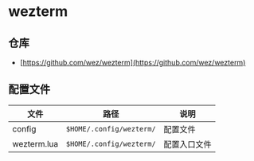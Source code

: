 # wezterm

## 仓库

- [https://github.com/wez/wezterm](https://github.com/wez/wezterm)

## 配置文件

| 文件        | 路径                     | 说明         |
| ----------- | ------------------------ | ------------ |
| config      | `$HOME/.config/wezterm/` | 配置文件     |
| wezterm.lua | `$HOME/.config/wezterm/` | 配置入口文件 |
